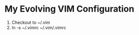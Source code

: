 My Evolving VIM Configuration
=============================

1. Checkout to ~/.vim
2. ln -s ~/.vimrc ~/.vim/.vimrc

